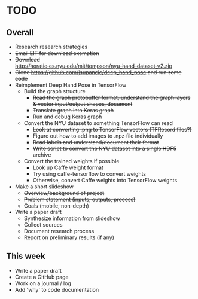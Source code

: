 # TODO

## Overall

* Research research strategies
* ~~Email EIT for download exemption~~
* ~~Download http://horatio.cs.nyu.edu/mit/tompson/nyu_hand_dataset_v2.zip~~
* ~~Clone https://github.com/jsupancic/deep_hand_pose and run some code~~
* Reimplement Deep Hand Pose in TensorFlow
  * Build the graph structure
    * ~~Read the graph protobuffer format, understand the graph layers & vector input/output shapes, document~~
    * ~~Translate graph into Keras graph~~
    * Run and debug Keras graph
  * Convert the NYU dataset to something TensorFlow can read
    * ~~Look at converting .png to TensorFlow vectors (TFRecord files?)~~
    * ~~Figure out how to add images to .npz file individually~~
    * ~~Read labels and understand/document their format~~
    * ~~Write script to convert the NYU dataset into a single HDF5 archive~~
  * Convert the trained weights if possible
    * Look up Caffe weight format
    * Try using caffe-tensorflow to convert weights
    * Otherwise, convert Caffe weights into TensorFlow weights
* ~~Make a short slideshow~~
  * ~~Overview/background of project~~
  * ~~Problem statement (inputs, outputs, process)~~
  * ~~Goals (mobile, non-depth)~~
* Write a paper draft
  * Synthesize information from slideshow
  * Collect sources
  * Document research process
  * Report on preliminary results (if any)

## This week

* Write a paper draft
* Create a GitHub page
* Work on a journal / log
* Add 'why' to code documentation
